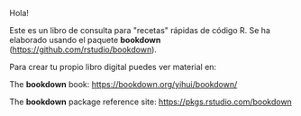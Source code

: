 Hola! 

Este es un libro de consulta para "recetas" rápidas de código R. Se ha elaborado usando el paquete **bookdown** (https://github.com/rstudio/bookdown). 

Para crear tu propio libro digital puedes ver material en:

The **bookdown** book: https://bookdown.org/yihui/bookdown/

The **bookdown** package reference site: https://pkgs.rstudio.com/bookdown
